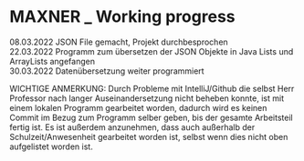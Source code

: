 
# MAXNER _ Working progress

08.03.2022 JSON File gemacht, Projekt durchbesprochen  
22.03.2022 Programm zum übersetzen der JSON Objekte in Java Lists und ArrayLists angefangen  
30.03.2022 Datenübersetzung weiter programmiert
  
  
WICHTIGE ANMERKUNG: Durch Probleme mit IntelliJ/Github die selbst Herr Professor nach langer Auseinandersetzung nicht beheben konnte, ist mit einem lokalen Programm gearbeitet worden, dadurch wird es keinen Commit im Bezug zum Programm selber geben, bis der gesamte Arbeitsteil fertig ist. Es ist außerdem anzunehmen, dass auch außerhalb der Schulzeit/Anwesenheit gearbeitet worden ist, selbst wenn dies nicht oben aufgelistet worden ist.
